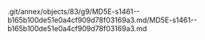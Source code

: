 .git/annex/objects/83/g9/MD5E-s1461--b165b100de51e0a4cf909d78f03169a3.md/MD5E-s1461--b165b100de51e0a4cf909d78f03169a3.md